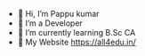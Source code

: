 - 👋 Hi, I’m Pappu kumar
- 👀 I’m a Developer
- 🌱 I’m currently learning B.Sc CA
- 💞️ My Website https://all4edu.in/
<!---
Pappukumar79/Pappukumar79 is a ✨ special ✨ repository because its `README.md` (this file) appears on your GitHub profile.
You can click the Preview link to take a look at your changes.
--->
